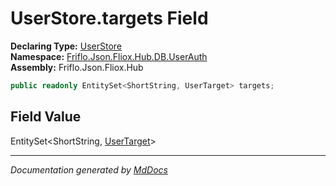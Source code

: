 ﻿<!--  
  <auto-generated>   
    The contents of this file were generated by a tool.  
    Changes to this file may be list if the file is regenerated  
  </auto-generated>   
-->

# UserStore.targets Field

**Declaring Type:** [UserStore](../index.md)  
**Namespace:** [Friflo.Json.Fliox.Hub.DB.UserAuth](../../index.md)  
**Assembly:** Friflo.Json.Fliox.Hub

```csharp
public readonly EntitySet<ShortString, UserTarget> targets;
```

## Field Value

EntitySet\<ShortString, [UserTarget](../../UserTarget/index.md)\>

___

*Documentation generated by [MdDocs](https://github.com/ap0llo/mddocs)*
